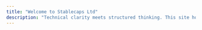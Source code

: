 ```yaml
---
title: "Welcome to Stablecaps Ltd"
description: "Technical clarity meets structured thinking. This site hosts tools, ideas, and articles for making smarter, systems-level decisions in tech."
---
```

